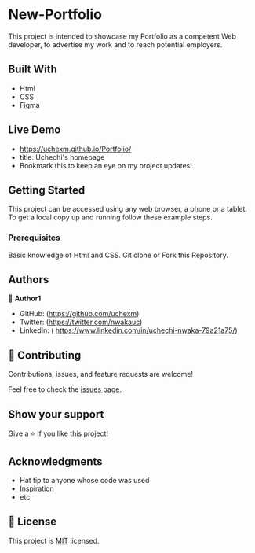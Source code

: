 
# New-Portfolio

This project is intended to showcase my Portfolio as a competent Web developer, to advertise my work and to reach potential employers.


## Built With

- Html
- CSS
- Figma

## Live Demo 
- https://uchexm.github.io/Portfolio/
- title: Uchechi's homepage
- Bookmark this to keep an eye on my project updates!


## Getting Started

This project can be accessed using any web browser, a phone or a tablet.
To get a local copy up and running follow these example steps.

### Prerequisites

Basic knowledge of Html and CSS.
Git clone or Fork this Repository.


## Authors

👤 **Author1**

- GitHub: (https://github.com/uchexm)
- Twitter: (https://twitter.com/nwakauc)
- LinkedIn: ( https://www.linkedin.com/in/uchechi-nwaka-79a21a75/)


## 🤝 Contributing

Contributions, issues, and feature requests are welcome!

Feel free to check the [issues page](../../issues/).

## Show your support

Give a ⭐️ if you like this project!

## Acknowledgments

- Hat tip to anyone whose code was used
- Inspiration
- etc

## 📝 License

This project is [MIT](./LICENSE) licensed.

